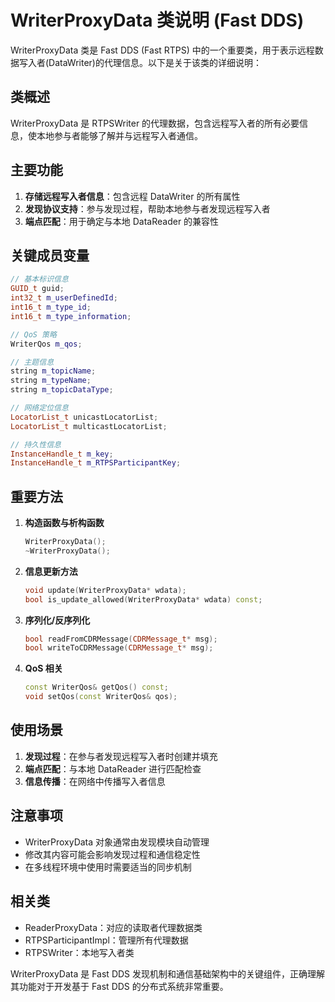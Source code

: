 # WriterProxyData 类说明 (Fast DDS)

WriterProxyData 类是 Fast DDS (Fast RTPS) 中的一个重要类，用于表示远程数据写入者(DataWriter)的代理信息。以下是关于该类的详细说明：

## 类概述

WriterProxyData 是 RTPSWriter 的代理数据，包含远程写入者的所有必要信息，使本地参与者能够了解并与远程写入者通信。

## 主要功能

1. **存储远程写入者信息**：包含远程 DataWriter 的所有属性
2. **发现协议支持**：参与发现过程，帮助本地参与者发现远程写入者
3. **端点匹配**：用于确定与本地 DataReader 的兼容性

## 关键成员变量

```cpp
// 基本标识信息
GUID_t guid;
int32_t m_userDefinedId;
int16_t m_type_id;
int16_t m_type_information;

// QoS 策略
WriterQos m_qos;

// 主题信息
string m_topicName;
string m_typeName;
string m_topicDataType;

// 网络定位信息
LocatorList_t unicastLocatorList;
LocatorList_t multicastLocatorList;

// 持久性信息
InstanceHandle_t m_key;
InstanceHandle_t m_RTPSParticipantKey;
```

## 重要方法

1. **构造函数与析构函数**
   ```cpp
   WriterProxyData();
   ~WriterProxyData();
   ```

2. **信息更新方法**
   ```cpp
   void update(WriterProxyData* wdata);
   bool is_update_allowed(WriterProxyData* wdata) const;
   ```

3. **序列化/反序列化**
   ```cpp
   bool readFromCDRMessage(CDRMessage_t* msg);
   bool writeToCDRMessage(CDRMessage_t* msg);
   ```

4. **QoS 相关**
   ```cpp
   const WriterQos& getQos() const;
   void setQos(const WriterQos& qos);
   ```

## 使用场景

1. **发现过程**：在参与者发现远程写入者时创建并填充
2. **端点匹配**：与本地 DataReader 进行匹配检查
3. **信息传播**：在网络中传播写入者信息

## 注意事项

- WriterProxyData 对象通常由发现模块自动管理
- 修改其内容可能会影响发现过程和通信稳定性
- 在多线程环境中使用时需要适当的同步机制

## 相关类

- ReaderProxyData：对应的读取者代理数据类
- RTPSParticipantImpl：管理所有代理数据
- RTPSWriter：本地写入者类

WriterProxyData 是 Fast DDS 发现机制和通信基础架构中的关键组件，正确理解其功能对于开发基于 Fast DDS 的分布式系统非常重要。
